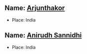 ## Name: [Arjunthakor](https://github.com/ARJUN-SINH-THAKOR)

- Place: India

## Name: [Anirudh Sannidhi](https://github.com/ineedtochangemyusername)

- Place: India





